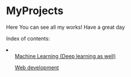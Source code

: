 # MyProjects

Here You can see all my works! Have a great day

Index of contents:
<li>
  <ol><a href="#"> Machine Learning (Deep learning as well) </a> </ol>
  <ol><a href="#"> Web development </a> </ol>
</li>
